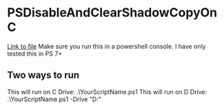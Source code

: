 # PSDisableAndClearShadowCopyOnC
 [Link to file](https://github.com/mrdatawolf/PSDisableAndClearShadowCopyOnC/raw/main/ClearCShadowCopyAndDisable.ps1)
Make sure you run this in a powershell console. I have only tested this in PS 7+

<!-- INSTALL_COMMAND: curl -o ClearShadowCopyAndDisable.ps1 https://github.com/mrdatawolf/PSDisableAndClearShadowCopyOnC/raw/main/ClearCShadowCopyAndDisable.ps1 -->
<!-- RUN_COMMAND: ClearShadowCopyAndDisable.ps1 -->

## Two ways to run
This will run on C Drive:
.\YourScriptName.ps1
This will run on D Drive:
.\YourScriptName.ps1 -Drive "D:"

